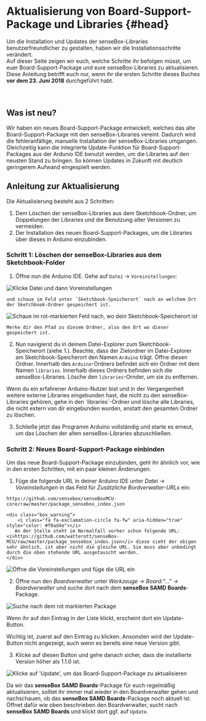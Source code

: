 # Aktualisierung von Board-Support-Package und Libraries {#head}

<div class="description">
    Um die Installation und Updates der senseBox-Libraries benutzerfreundlicher zu gestalten, haben wir die Installationsschritte verändert. <br>
    Auf dieser Seite zeigen wir euch, welche Schritte ihr befolgen müsst, um euer Board-Support-Package und eure senseBox-Libraries zu aktualisieren. Diese Anleitung betrifft euch nur, wenn ihr die ersten Schritte dieses Buches <b>vor dem 23. Juni 2018</b> durchgeführt habt.
</div>
<div class="line">
    <br>
    <br>
</div>

## Was ist neu?
Wir haben ein neues Board-Support-Package entwickelt, welches das alte Board-Support-Package mit den senseBox-Libraries vereint. Dadurch wird die fehleranfällige, manuelle Installation der senseBox-Libraries umgangen. Gleichzeitig kann die integrierte Update-Funktion für Board-Support-Packages aus der Ardunio IDE benutzt werden, um die Libraries auf den neusten Stand zu bringen. So können Updates in Zukunft mit deutlich geringerem Aufwand eingespielt werden. 

## Anleitung zur Aktualisierung
Die Aktualisierung besteht aus 2 Schritten: 
1. Dem Löschen der senseBox-Libraries aus dem Sketchbook-Ordner, um Doppelungen der Libraries und die Benutzung alter Versionen zu vermeiden.
2. Der Installation des neuen Board-Support-Packages, um die Libraries über dieses in Arduino einzubinden.

### Schritt 1: Löschen der senseBox-Libraries aus dem Sketchbook-Folder

1. Öffne nun die Arduino IDE. Gehe auf `Datei` -> `Voreinstellungen`:

 ![Klicke `Datei` und dann `Voreinstellungen`](../pictures/libraries/voreinstellungen_2.PNG?raw=true)

    und schaue im Feld unter `Sketchbook-Speicherort` nach an welchem Ort der Sketchbook-Ordner gespeichert ist. 

 ![Schaue im rot-markierten Feld nach, wo dein Sketchbook-Speicherort ist](../pictures/libraries/voreinstellungen.PNG)

    Merke dir den Pfad zu diesem Ordner, also den Ort wo dieser gespeichert ist.

  

2. Nun navigierst du in deinem Datei-Explorer zum Sketchbook-Speicherort (siehe 1.). Beachte, dass der Zielordner im Datei-Explorer am Sketchbook-Speicherort den Namen `Arduino` trägt. Öffne diesen Ordner. Innerhalb des `Arduino`-Ordners befindet sich ein Ordner mit dem Namen `libraries`. Innerhalb dieses Ordners befinden sich die senseBox-Libraries. Lösche den `libraries`-Ornder, um sie zu entfernen.
 <div class="box_warning">
       <i class="fa fa-exclamation-circle fa-fw" aria-hidden="true" style="color: #f0ad4e"></i>
        Wenn du ein erfahrener Arduino-Nutzer bist und in der Vergangenheit weitere externe Libraries eingebunden hast, die nicht zu den senseBox-Libraries gehören, gehe in den `libraries`-Ordner und lösche alle Libraries, die nicht extern von dir eingebunden wurden, anstatt den gesamten Ordner zu löschen.
 </div>  

3. Schließe jetzt das Programm Arduino vollständig und starte es erneut, um das Löschen der alten senseBox-Libraries abzuschließen.

### Schritt 2: Neues Board-Support-Package einbinden

Um das neue Board-Support-Package einzubinden, geht ihr ähnlich vor, wie in den ersten Schritten, mit ein paar kleinen Änderungen.

1. Füge die folgende URL in deiner Arduino IDE unter *Datei -> Voreinstellungen* in das Feld für *Zusätzliche Bordverwalter-URLs* ein:
```
https://github.com/sensebox/senseBoxMCU-core/raw/master/package_sensebox_index.json
```
    <div class="box_warning">
        <i class="fa fa-exclamation-circle fa-fw" aria-hidden="true" style="color: #f0ad4e"></i>
       An der Stelle steht im Normalfall vorher schon folgende URL: <i>https://github.com/watterott/senseBox-MCU/raw/master/package_sensebox_index.json</i> diese sieht der obigen sehr ähnlich, ist aber nicht die gleiche URL. Sie muss aber unbedingt durch die oben stehende URL ausgetauscht werden.
    </div>

 ![Öffne die Voreinstellungen und füge die URL ein](../pictures/ardu/Ardu1.png)

2. Öffne nun den *Boardverwalter* unter *Werkzeuge -> Board:"..." -> Boardverwalter* und suche dort nach dem **senseBox SAMD Boards**-Package.

![Suche nach dem rot markierten Package](../pictures/ardu/Ardu3.png)

 Wenn ihr auf den Eintrag in der Liste klickt, erscheint dort ein Update-Button. 

 <div class="box_info">
    <i class="fa fa-info fa-fw" aria-hidden="true" style="color: #42acf3;"></i>
  Wichtig ist, zuerst auf den Eintrag zu klicken. Ansonsten wird der Update-Button nicht angezeigt, auch wenn es bereits eine neue Version gibt.
 </div>

3. Klicke auf diesen Button und gehe danach sicher, dass die installierte Version höher als 1.1.0 ist.

![Klicke auf 'Update', um das Board-Support-Package zu aktualisieren](../pictures/ardu/update-b-s-p.png)

 Da wir das **senseBox SAMD Boards**-Package für euch regelmäßig aktualisieren, solltet ihr immer mal wieder in den Boardverwalter gehen und nachschauen, ob das **senseBox SAMD Boards**-Package noch aktuell ist. Öffnet dafür wie oben beschrieben den Boardverwalter, sucht nach **senseBox SAMD Boards** und klickt dort ggf. auf `Update`.

